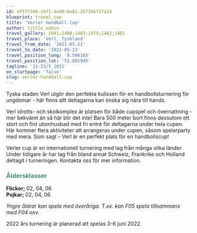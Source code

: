 ```yaml
---
id: ef577390-cbf1-4ad0-be62-2573dbf57a14
blueprint: travel_cup
title: 'Verler Handball Cup'
author: little_admin
travel_gallery: 1041;1480;1483;1479;1482;1481
travel_place: 'Verl, Tyskland'
travel_from_date: '2021-05-21'
travel_to_date: '2021-05-23'
travel_position_long: '8.506103'
travel_position_lat: '51.881945'
tagline: '21-23/5 2021'
on_startpage: 'false'
slug: verler-handball-cup
---
```

<p>Tyska staden Verl utgör den perfekta kulissen för en handbollsturnering för ungdomar - här finns allt deltagarna kan önska sig nära till hands.</p>
<p>Verl idrotts- och skolkomplex är platsen för både cupspel och övernattning - mer bekvämt än så här blir det inte! Bara 500 meter bort finns dessutom ett stort och fint utomhusbad med fri entré för deltagarna under hela cupen. Här kommer flera aktiviteter att arrangeras under cupen, såsom spelarparty med mera. Som sagt – Verl är en perfekt plats för en handbollscup!</p>
<p>Verler cup är en internationell turnering med lag från många olika länder. Under tidigare år har lag från bland annat Schweiz, Frankrike och Holland deltagit i turneringen. Kontakta oss för mer information.</p>
<h3><span style="color: #4a8a7b;">Åldersklasser</span></h3>
<p><strong>Flickor;</strong> 02, 04, 06<br />
<strong>Pojkar;</strong> 02, 04, 06</p>
<p><em>Yngre åldrar kan spela med överåriga. T.ex. kan F05 spela tillsammans med F04 osv.</em></p>
<p>2022 års turnering är planerad att spelas 3-6 juni 2022.</p>
